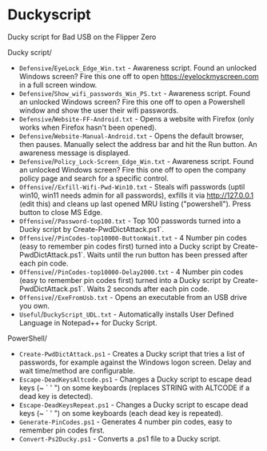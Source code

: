 # Duckyscript
Ducky script for Bad USB on the Flipper Zero

Ducky script/

* `Defensive`/`EyeLock_Edge_Win.txt` - Awareness script. Found an unlocked Windows screen? Fire this one off to open https://eyelockmyscreen.com in a full screen window.
* `Defensive`/`Show_wifi_passwords_Win_PS.txt` - Awareness script. Found an unlocked Windows screen? Fire this one off to open a Powershell window and show the user their wifi passwords.
* `Defensive`/`Website-FF-Android.txt` - Opens a website with Firefox (only works when Firefox hasn't been opened).
* `Defensive`/`Website-Manual-Android.txt` - Opens the default browser, then pauses. Manually select the address bar and hit the Run button. An awareness message is displayed. 
* `Defensive`/`Policy_Lock-Screen_Edge_Win.txt` - Awareness script. Found an unlocked Windows screen? Fire this one off to open the company policy page and search for a specific control.
* `Offensive`/`/Exfill-Wifi-Pwd-Win10.txt` - Steals wifi passwords (uptil win10, win11 needs admin for all passwords), exfills it via http://127.0.0.1 (edit this) and cleans up last opened MRU listing ("powershell"). Press button to close MS Edge.
* `Offensive`/`/Password-top100.txt` - Top 100 passwords turned into a Ducky script by Create-PwdDictAttack.ps1`.
* `Offensive`/`/PinCodes-top10000-ButtonWait.txt` - 4 Number pin codes (easy to remember pin codes first) turned into a Ducky script by Create-PwdDictAttack.ps1`. Waits until the run button has been pressed after each pin code.
* `Offensive`/`/PinCodes-top10000-Delay2000.txt` - 4 Number pin codes (easy to remember pin codes first) turned into a Ducky script by Create-PwdDictAttack.ps1`. Waits 2 seconds after each pin code.
* `Offensive`/`/ExeFromUsb.txt` - Opens an executable from an USB drive you own.
* `Useful`/`DuckyScript_UDL.txt` - Automatically installs User Defined Language in Notepad++ for Ducky Script.

PowerShell/

* `Create-PwdDictAttack.ps1` - Creates a Ducky script that tries a list of passwords, for example against the Windows logon screen. Delay and wait time/method are configurable.
* `Escape-DeadKeysAltcode.ps1` - Changes a Ducky script to escape dead keys (~ ` ' ") on some keyboards (replaces STRING with ALTCODE if a dead key is detected).
* `Escape-DeadKeysRepeat.ps1` - Changes a Ducky script to escape dead keys (~ ` ' ") on some keyboards (each dead key is repeated).
* `Generate-PinCodes.ps1` - Generates 4 number pin codes, easy to remember pin codes first.
* `Convert-Ps2Ducky.ps1` - Converts a .ps1 file to a Ducky script.
